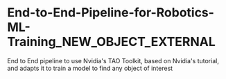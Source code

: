 # End-to-End-Pipeline-for-Robotics-ML-Training_NEW_OBJECT_EXTERNAL
End to End pipeline to use Nvidia's TAO Toolkit, based on Nvidia's tutorial, and adapts it to train a model to find any object of interest 
